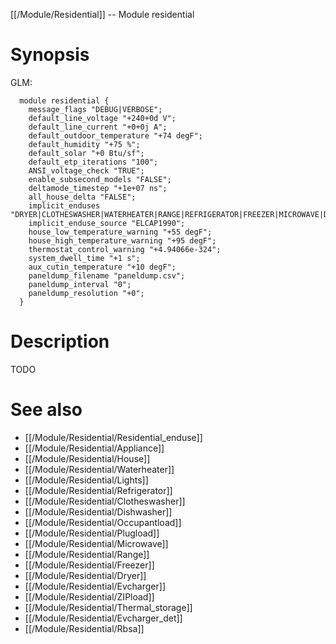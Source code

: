 [[/Module/Residential]] -- Module residential

# Synopsis
GLM:
~~~
  module residential {
    message_flags "DEBUG|VERBOSE";
    default_line_voltage "+240+0d V";
    default_line_current "+0+0j A";
    default_outdoor_temperature "+74 degF";
    default_humidity "+75 %";
    default_solar "+0 Btu/sf";
    default_etp_iterations "100";
    ANSI_voltage_check "TRUE";
    enable_subsecond_models "FALSE";
    deltamode_timestep "+1e+07 ns";
    all_house_delta "FALSE";
    implicit_enduses "DRYER|CLOTHESWASHER|WATERHEATER|RANGE|REFRIGERATOR|FREEZER|MICROWAVE|DISHWASHER|PLUGS|LIGHTS";
    implicit_enduse_source "ELCAP1990";
    house_low_temperature_warning "+55 degF";
    house_high_temperature_warning "+95 degF";
    thermostat_control_warning "+4.94066e-324";
    system_dwell_time "+1 s";
    aux_cutin_temperature "+10 degF";
    paneldump_filename "paneldump.csv";
    paneldump_interval "0";
    paneldump_resolution "+0";
  }
~~~

# Description

TODO

# See also
* [[/Module/Residential/Residential_enduse]]
* [[/Module/Residential/Appliance]]
* [[/Module/Residential/House]]
* [[/Module/Residential/Waterheater]]
* [[/Module/Residential/Lights]]
* [[/Module/Residential/Refrigerator]]
* [[/Module/Residential/Clotheswasher]]
* [[/Module/Residential/Dishwasher]]
* [[/Module/Residential/Occupantload]]
* [[/Module/Residential/Plugload]]
* [[/Module/Residential/Microwave]]
* [[/Module/Residential/Range]]
* [[/Module/Residential/Freezer]]
* [[/Module/Residential/Dryer]]
* [[/Module/Residential/Evcharger]]
* [[/Module/Residential/ZIPload]]
* [[/Module/Residential/Thermal_storage]]
* [[/Module/Residential/Evcharger_det]]
* [[/Module/Residential/Rbsa]]

